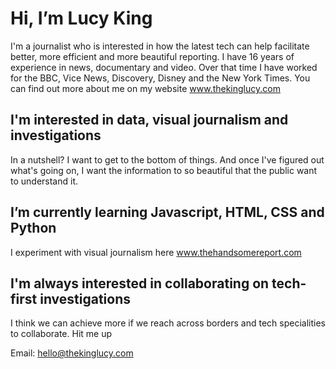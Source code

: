 # Hi, I’m Lucy King
I'm a journalist who is interested in how the latest tech can help facilitate better, more efficient and more beautiful reporting. I have 16 years of experience in news, documentary and video. Over that time I have worked for the BBC, Vice News, Discovery, Disney and the New York Times. You can find out more about me on my website www.thekinglucy.com

## I'm interested in data, visual journalism and investigations
In a nutshell? I want to get to the bottom of things. And once I've figured out what's going on, I want the information to so beautiful that the public want to understand it.

## I’m currently learning Javascript, HTML, CSS and Python
I experiment with visual journalism here www.thehandsomereport.com

## I'm always interested in collaborating on tech-first investigations
I think we can achieve more if we reach across borders and tech specialities to collaborate. Hit me up

Email: hello@thekinglucy.com


      
      
